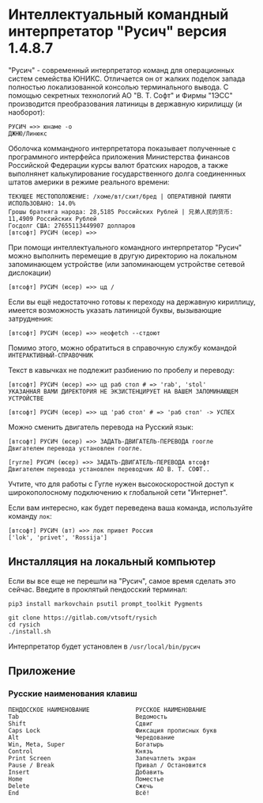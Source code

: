 # Интеллектуальный командный интерпретатор "Русич" версия 1.4.8.7
"Русич" - cовременный интерпретатор команд для операционных систем семейства ЮНИКС. Отличается он от жалких поделок запада полностью локализованной консолью терминального вывода. С помощью секретных технологий АО "В. Т. Софт" и Фирмы "1ЭСС" производится преобразования латиницы в державную кирилиццу (и наоборот):
```
РУСИЧ =>> юнаме -о
ДЖНЮ/Линюкс
```
Оболочка коммандного интерпретатора показывает полученные с программного интерфейса приложения Министерства финансов Российской Федерации курсы валют братских народов, а также выполнянет калькулирование государственного долга соединеннных штатов америки в режиме реального времени:
```
ТЕКУЩЕЕ МЕСТОПОЛОЖЕНИЕ: /хоме/вт/схит/бред | ОПЕРАТИВНОЙ ПАМЯТИ ИСПОЛЬЗОВАНО: 14.0%
Грошы братняга народа: 28,5185 Российских Рублей | 兄弟人民的货币: 11,4909 Российских Рублей
Госдолг США: 27655113449907 долларов
[втсофт] РУСИЧ (юсер) =>>
```
При помощи интеллектуального командного интерпретатор "Русич" можно выполнить перемещие в другую директорию на локальном запоминающем устройстве (или запоминающем устройстве сетевой дислокации)
```
[втсофт] РУСИЧ (юсер) =>> цд /
```
Если вы ещё недостаточно готовы к переходу на державную кириллицу, имеется возможность указать латиницой буквы, вызывающие затруднения:
```
[втсофт] РУСИЧ (юсер) =>> неофеtch --стдоют
```
Помимо этого, можно обратиться в справочную службу командой `ИНТЕРАКТИВНЫЙ-СПРАВОЧНИК`

Текст в кавычках не подлежит разбиению по пробелу и переводу:
```
[втсофт] РУСИЧ (юсер) =>> цд раб стол # => 'rab', 'stol'
УКАЗАННАЯ ВАМИ ДИРЕКТОРИЯ НЕ ЭКЗИСТЕНЦИРУЕТ НА ВАШЕМ ЗАПОМИНАЮЩЕМ УСТРОЙСТВЕ

[втсофт] РУСИЧ (юсер) =>> цд 'раб стол' # => 'раб стол' -> УСПЕХ
```

Можно сменить двигатель перевода на Русский язык:
```
[втсофт] РУСИЧ (юсер) =>> ЗАДАТЬ-ДВИГАТЕЛЬ-ПЕРЕВОДА гоогле
Двигателем перевода установлен гоогле.

[гугле] РУСИЧ (юсер) =>> ЗАДАТЬ-ДВИГАТЕЛЬ-ПЕРЕВОДА втсофт
Двигателем перевода установлен переводчик АО В. Т. СОФТ..
```
Учтите, что для работы с Гугле нужен высокоскоростной доступ к широкополосному подключению к глобальной сети "Интернет".

Если вам интересно, как будет переведена ваша команда, используйте команду `лок`:
```
[втсофт] РУСИЧ (вт) =>> лок привет Россия
['lok', 'privet', 'Rossija']
```
## Инсталляция на локальный компьютер
Если вы все еще не перешли на "Русич", самое время сделать это сейчас. Введите в проклятый пендосский терминал:
```
pip3 install markovchain psutil prompt_toolkit Pygments
 
git clone https://gitlab.com/vtsoft/rysich
cd rysich
./install.sh
```

Интерпретатор будет установлен в `/usr/local/bin/русич`

## Приложение
### Русские наименования клавиш
```
ПЕНДОССКОЕ НАИМЕНОВАНИЕ             РУССКОЕ НАИМЕНОВАНИЕ
Tab                                 Ведомость
Shift                               Сдвиг
Caps Lock                           Фиксация прописных букв
Alt                                 Чередование
Win, Meta, Super                    Богатырь
Control                             Князь
Print Screen                        Запечатлеть экран
Pause / Break                       Привал / Остановится
Insert                              Добавить
Home                                Поместье
Delete                              Сжечь
End                                 Всё!
```